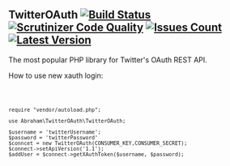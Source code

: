 <span itemprop="name">TwitterOAuth</span> [![Build Status](https://img.shields.io/travis/abraham/twitteroauth.svg)](https://travis-ci.org/abraham/twitteroauth) [![Scrutinizer Code Quality](https://scrutinizer-ci.com/g/abraham/twitteroauth/badges/quality-score.png?b=master)](https://scrutinizer-ci.com/g/abraham/twitteroauth/?branch=master) [![Issues Count](https://img.shields.io/github/issues/abraham/twitteroauth.svg)](https://github.com/abraham/twitteroauth/issues) [![Latest Version](https://img.shields.io/packagist/v/abraham/twitteroauth.svg)](https://packagist.org/packages/abraham/twitteroauth)
------------

<p itemprop="description">The most popular PHP library for Twitter's OAuth REST API.</p>


How to use new xauth login:

<code>
	
	require "vendor/autoload.php";

	use Abraham\TwitterOAuth\TwitterOAuth;

	$username = 'twitterUsername';
	$password = 'twitterPassword'
	$conncet = new TwitterOAuth(CONSUMER_KEY,CONSUMER_SECRET);
	$connect->setApiVersion('1.1');
	$addUser = $connect->getXAuthToken($username, $password);
</code>
